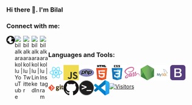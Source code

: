 ### Hi there 👋. I'm Bilal

<h3>Connect with me:</h3>


<p dir="auto"><a href="https://bilalkarakollu.com" target="_blank" rel="nofollow"><img align="left" alt="bilalkarakollu.com" width="22px" src="https://raw.githubusercontent.com/iconic/open-iconic/master/svg/globe.svg" style="max-width: 100%;"></a>
<a href="https://youtube.com/bilalkarakollu" target="_blank" rel="nofollow"><img align="left" alt="bilalkarakollu | YouTube" width="22px" src="https://camo.githubusercontent.com/6645c4c313a1f4f0032cd1c5e5fd0033417104a7a282fed4cafdca8ac2a1ab33/68747470733a2f2f63646e2e6a7364656c6976722e6e65742f6e706d2f73696d706c652d69636f6e734076332f69636f6e732f796f75747562652e737667" data-canonical-src="https://cdn.jsdelivr.net/npm/simple-icons@v3/icons/youtube.svg" style="max-width: 100%;"></a>
<a href="https://twitter.com/bilalkarakollu" target="_blank" rel="nofollow"><img align="left" alt="bilalkarakollu | Twitter" width="22px" src="https://camo.githubusercontent.com/395dda360ae28377b7c3247581a88b20573883519c2be833cb64fbb37dcbcc1a/68747470733a2f2f63646e2e6a7364656c6976722e6e65742f6e706d2f73696d706c652d69636f6e734076332f69636f6e732f747769747465722e737667" data-canonical-src="https://cdn.jsdelivr.net/npm/simple-icons@v3/icons/twitter.svg" style="max-width: 100%;"></a>
<a href="https://linkedin.com/in/bilalkarakollu" target="_blank" rel="nofollow"><img align="left" alt="bilalkarakollu | LinkedIn" width="22px" src="https://camo.githubusercontent.com/d659d2bac00c01b42bffbae84bdc121e828b8fecd5b4949ffa2575f5d9e4a371/68747470733a2f2f63646e2e6a7364656c6976722e6e65742f6e706d2f73696d706c652d69636f6e734076332f69636f6e732f6c696e6b6564696e2e737667" data-canonical-src="https://cdn.jsdelivr.net/npm/simple-icons@v3/icons/linkedin.svg" style="max-width: 100%;"></a>
<a href="https://instagram.com/bilalkarakollu" target="_blank" rel="nofollow"><img align="left" alt="bilalkarakollu | Instagram" width="22px" src="https://camo.githubusercontent.com/c80f9763ed06d4ab9fbcc1a74b8b74cd95e4c7f82d3f1f70233994f236a0faeb/68747470733a2f2f63646e2e6a7364656c6976722e6e65742f6e706d2f73696d706c652d69636f6e734076332f69636f6e732f696e7374616772616d2e737667" data-canonical-src="https://cdn.jsdelivr.net/npm/simple-icons@v3/icons/instagram.svg" style="max-width: 100%;"></a></p>



<br>

<h3>Languages and Tools:</h3>

<p dir="auto">
    <a rel="nofollow"
       href="https://raw.githubusercontent.com/github/explore/80688e429a7d4ef2fca1e82350fe8e3517d3494d/topics/react/react.png"
       target="_blank" title="react">
        <img align="left" width="40px" style="max-width: 100%;"
             src="https://raw.githubusercontent.com/github/explore/80688e429a7d4ef2fca1e82350fe8e3517d3494d/topics/react/react.png"
             alt="react">
    </a>
    <a rel="nofollow"
       href="https://raw.githubusercontent.com/github/explore/80688e429a7d4ef2fca1e82350fe8e3517d3494d/topics/javascript/javascript.png"
       target="_blank" title="javascript">
        <img align="left" width="40px" style="max-width: 100%;"
             src="https://raw.githubusercontent.com/github/explore/80688e429a7d4ef2fca1e82350fe8e3517d3494d/topics/javascript/javascript.png"
             alt="javascript">
    </a>
    <a rel="nofollow"
       href="https://raw.githubusercontent.com/github/explore/80688e429a7d4ef2fca1e82350fe8e3517d3494d/topics/php/php.png"
       target="_blank" title="php">
        <img align="left" width="40px" style="max-width: 100%;"
             src="https://raw.githubusercontent.com/github/explore/80688e429a7d4ef2fca1e82350fe8e3517d3494d/topics/php/php.png"
             alt="php">
    </a>
    <a rel="nofollow"
       href="https://raw.githubusercontent.com/github/explore/80688e429a7d4ef2fca1e82350fe8e3517d3494d/topics/html/html.png"
       target="_blank" title="html">
        <img align="left" width="40px" style="max-width: 100%;"
             src="https://raw.githubusercontent.com/github/explore/80688e429a7d4ef2fca1e82350fe8e3517d3494d/topics/html/html.png"
             alt="html">
    </a>
    <a rel="nofollow"
       href="https://raw.githubusercontent.com/github/explore/80688e429a7d4ef2fca1e82350fe8e3517d3494d/topics/css/css.png"
       target="_blank" title="css">
        <img align="left" width="40px" style="max-width: 100%;"
             src="https://raw.githubusercontent.com/github/explore/80688e429a7d4ef2fca1e82350fe8e3517d3494d/topics/css/css.png"
             alt="css">
    </a>
    <a rel="nofollow"
       href="https://raw.githubusercontent.com/github/explore/80688e429a7d4ef2fca1e82350fe8e3517d3494d/topics/sass/sass.png"
       target="_blank" title="sass">
        <img align="left" width="40px" style="max-width: 100%;"
             src="https://raw.githubusercontent.com/github/explore/80688e429a7d4ef2fca1e82350fe8e3517d3494d/topics/sass/sass.png"
             alt="scss">
    </a>
    <a rel="nofollow"
       href="https://raw.githubusercontent.com/github/explore/80688e429a7d4ef2fca1e82350fe8e3517d3494d/topics/nodejs/nodejs.png"
       target="_blank" title="nodejs">
        <img align="left" width="40px" style="max-width: 100%;"
             src="https://raw.githubusercontent.com/github/explore/80688e429a7d4ef2fca1e82350fe8e3517d3494d/topics/nodejs/nodejs.png"
             alt="nodejs">
    </a>
    <a rel="nofollow"
       href="https://raw.githubusercontent.com/github/explore/80688e429a7d4ef2fca1e82350fe8e3517d3494d/topics/mysql/mysql.png"
       target="_blank" title="mysql">
        <img align="left" width="40px" style="max-width: 100%;"
             src="https://raw.githubusercontent.com/github/explore/80688e429a7d4ef2fca1e82350fe8e3517d3494d/topics/mysql/mysql.png"
             alt="mysql">
    </a>
    <a rel="nofollow"
       href="https://raw.githubusercontent.com/github/explore/80688e429a7d4ef2fca1e82350fe8e3517d3494d/topics/bootstrap/bootstrap.png"
       target="_blank" title="bootstrap">
        <img align="left" width="40px" style="max-width: 100%;"
             src="https://raw.githubusercontent.com/github/explore/80688e429a7d4ef2fca1e82350fe8e3517d3494d/topics/bootstrap/bootstrap.png"
             alt="bootstrap">
    </a>
    <a rel="nofollow"
       href="https://raw.githubusercontent.com/github/explore/80688e429a7d4ef2fca1e82350fe8e3517d3494d/topics/git/git.png"
       target="_blank" title="git">
        <img align="left" width="40px" style="max-width: 100%;"
             src="https://raw.githubusercontent.com/github/explore/80688e429a7d4ef2fca1e82350fe8e3517d3494d/topics/git/git.png"
             alt="git">
    </a>
    <a rel="nofollow"
       href="https://raw.githubusercontent.com/github/explore/78df643247d429f6cc873026c0622819ad797942/topics/github/github.png"
       target="_blank" title="github">
        <img align="left" width="40px" style="max-width: 100%;"
             src="https://raw.githubusercontent.com/github/explore/78df643247d429f6cc873026c0622819ad797942/topics/github/github.png"
             alt="github">
    </a>
    <a rel="nofollow"
       href="https://raw.githubusercontent.com/github/explore/80688e429a7d4ef2fca1e82350fe8e3517d3494d/topics/terminal/terminal.png"
       target="_blank" title="terminal">
        <img align="left" width="40px" style="max-width: 100%;"
             src="https://raw.githubusercontent.com/github/explore/80688e429a7d4ef2fca1e82350fe8e3517d3494d/topics/terminal/terminal.png"
             alt="terminal">
    </a>
    <a rel="nofollow"
       href="https://raw.githubusercontent.com/github/explore/80688e429a7d4ef2fca1e82350fe8e3517d3494d/topics/visual-studio-code/visual-studio-code.png"
       target="_blank" title="visual-studio-code">
        <img align="left" width="40px" style="max-width: 100%;"
             src="https://raw.githubusercontent.com/github/explore/80688e429a7d4ef2fca1e82350fe8e3517d3494d/topics/visual-studio-code/visual-studio-code.png"
             alt="visual-studio-code">
    </a>
</p>
<br>
<br>
<p dir="auto"><a target="_blank" rel="noopener noreferrer" href="https://camo.githubusercontent.com/c56fc553c8a67f9dcf7a2ed6791700237e00c93e5bd8279301e7116c1f748b34/68747470733a2f2f76697369746f722d62616467652e676c697463682e6d652f62616467653f706167655f69643d636f6465726d6f746865722e636f6465726d6f74686572"><img src="https://camo.githubusercontent.com/c56fc553c8a67f9dcf7a2ed6791700237e00c93e5bd8279301e7116c1f748b34/68747470733a2f2f76697369746f722d62616467652e676c697463682e6d652f62616467653f706167655f69643d636f6465726d6f746865722e636f6465726d6f74686572" alt="Visitors" data-canonical-src="https://visitor-badge.glitch.me/badge?page_id=bilalkarakollu.bilalkarakollu" style="max-width: 100%;"></a></p>

<!--
**bilalkarakollu/bilalkarakollu** is a ✨ _special_ ✨ repository because its `README.md` (this file) appears on your GitHub profile.

Here are some ideas to get you started:

- 🔭 I’m currently working on ...
- 🌱 I’m currently learning ...
- 👯 I’m looking to collaborate on ...
- 🤔 I’m looking for help with ...
- 💬 Ask me about ...
- 📫 How to reach me: ...
- 😄 Pronouns: ...
- ⚡ Fun fact: ...
-->
